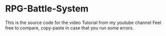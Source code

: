# RPG-Battle-System

This is the source code for the video Tutorial from my youtube channel
Feel free to compare, copy-paste in case that you run some errors.
